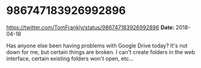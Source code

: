 # 986747183926992896
https://twitter.com/TomFrankly/status/986747183926992896
**Date:** 2018-04-18

Has anyone else been having problems with Google Drive today? It's not down for me, but certain things are broken. I can't create folders in the web interface, certain existing folders won't open, etc...
